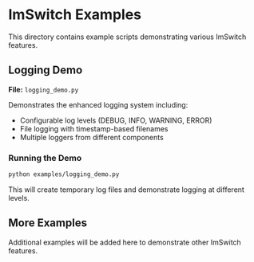 # ImSwitch Examples

This directory contains example scripts demonstrating various ImSwitch features.

## Logging Demo

**File:** `logging_demo.py`

Demonstrates the enhanced logging system including:
- Configurable log levels (DEBUG, INFO, WARNING, ERROR)
- File logging with timestamp-based filenames
- Multiple loggers from different components

### Running the Demo

```bash
python examples/logging_demo.py
```

This will create temporary log files and demonstrate logging at different levels.

## More Examples

Additional examples will be added here to demonstrate other ImSwitch features.
